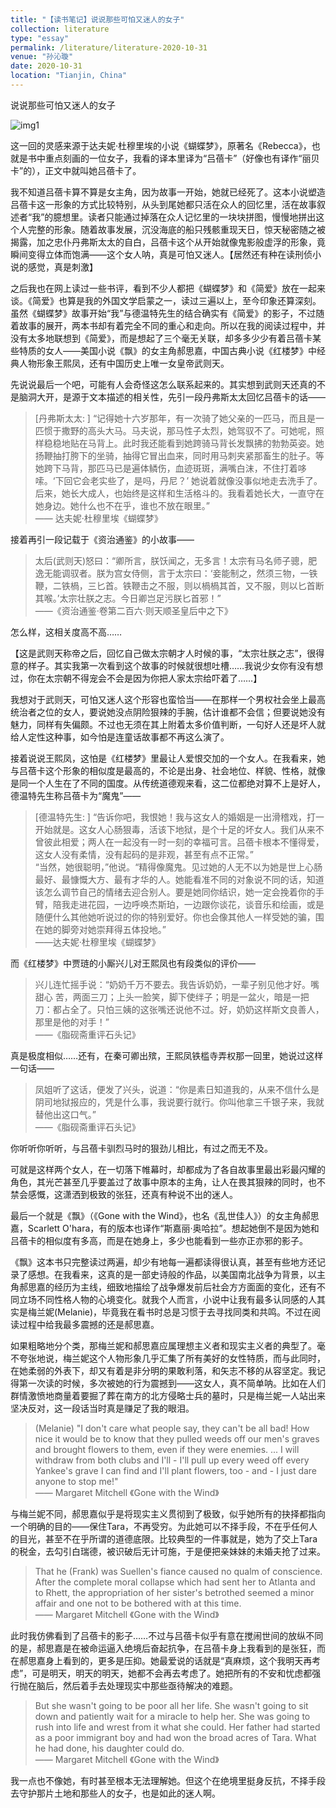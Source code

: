 ```yaml
---
title: "【读书笔记】说说那些可怕又迷人的女子"
collection: literature
type: "essay"
permalink: /literature/literature-2020-10-31
venue: "孙沁璇"
date: 2020-10-31
location: "Tianjin, China"
---
```


说说那些可怕又迷人的女子

![img1](https://sunqinxuan.github.io/images/literature-2020-10-31-img1.webp)

这一回的灵感来源于达夫妮·杜穆里埃的小说《蝴蝶梦》，原著名《Rebecca》，也就是书中重点刻画的一位女子，我看的译本里译为“吕蓓卡”（好像也有译作“丽贝卡”的），正文中就叫她吕蓓卡了。

我不知道吕蓓卡算不算是女主角，因为故事一开始，她就已经死了。这本小说塑造吕蓓卡这一形象的方式比较特别，从头到尾她都只活在众人的回忆里，活在故事叙述者“我”的臆想里。读者只能通过掉落在众人记忆里的一块块拼图，慢慢地拼出这个人完整的形象。随着故事发展，沉没海底的船只残骸重现天日，惊天秘密随之被揭露，加之忠仆丹弗斯太太的自白，吕蓓卡这个从开始就像鬼影般虚浮的形象，竟瞬间变得立体而饱满——这个女人呐，真是可怕又迷人。【居然还有种在读刑侦小说的感觉，真是刺激】

之后我也在网上读过一些书评，看到不少人都把《蝴蝶梦》和《简爱》放在一起来谈。《简爱》也算是我的外国文学启蒙之一，读过三遍以上，至今印象还算深刻。虽然《蝴蝶梦》故事开始“我”与德温特先生的结合确实有《简爱》的影子，不过随着故事的展开，两本书却有着完全不同的重心和走向。所以在我的阅读过程中，并没有太多地联想到《简爱》，而是想起了三个毫无关联，却多多少少有着吕蓓卡某些特质的女人——美国小说《飘》的女主角郝思嘉，中国古典小说《红楼梦》中经典人物形象王熙凤，还有中国历史上唯一女皇帝武则天。

先说说最后一个吧，可能有人会奇怪这怎么联系起来的。其实想到武则天还真的不是脑洞大开，是源于文本描述的相关性，先引一段丹弗斯太太回忆吕蓓卡的话——

> [丹弗斯太太: ] “记得她十六岁那年，有一次骑了她父亲的一匹马，而且是一匹惯于撒野的高头大马。马夫说，那马性子太烈，她驾驭不了。可她呢，照样稳稳地贴在马背上。此时我还能看到她跨骑马背长发飘拂的勃勃英姿。她扬鞭抽打胯下的坐骑，抽得它冒出血来，同时用马刺夹紧那畜生的肚子。等她跨下马背，那匹马已是遍体鳞伤，血迹斑斑，满嘴白沫，不住打着哆嗦。‘下回它会老实些了，是吗，丹尼？’ 她说着就像没事似地走去洗手了。后来，她长大成人，也始终是这样和生活格斗的。我看着她长大，一直守在她身边。她什么也不在乎，谁也不放在眼里。”<br>
> —— 达夫妮·杜穆里埃《蝴蝶梦》

接着再引一段记载于《资治通鉴》的小故事——

> 太后(武则天)怒曰：“卿所言，朕饫闻之，无多言！太宗有马名师子骢，肥逸无能调驭者。朕为宫女侍侧，言于太宗曰：‘妾能制之，然须三物，一铁鞭，二铁楇，三匕首。铁鞭击之不服，则以楇楇其首，又不服，则以匕首断其喉。’太宗壮朕之志。今日卿岂足污朕匕首邪！”<br>
> ——《资治通鉴·卷第二百六·则天顺圣皇后中之下》

怎么样，这相关度高不高……

【这是武则天称帝之后，回忆自己做太宗朝才人时候的事，“太宗壮朕之志”，很得意的样子。其实我第一次看到这个故事的时候就很想吐槽……我说少女你有没有想过，你在太宗朝不得宠会不会是因为你把人家太宗给吓着了……】

我想对于武则天，可怕又迷人这个形容也蛮恰当——在那样一个男权社会坐上最高统治者之位的女人，要说她没点阴险狠辣的手腕，估计谁都不会信；但要说她没有魅力，同样有失偏颇。不过也无须在其上附着太多价值判断，一句好人还是坏人就给人定性这种事，如今怕是连童话故事都不再这么演了。

接着说说王熙凤，这怕是《红楼梦》里最让人爱恨交加的一个女人。在我看来，她与吕蓓卡这个形象的相似度是最高的，不论是出身、社会地位、样貌、性格，就像是同一个人生在了不同的国度。从传统道德观来看，这二位都绝对算不上是好人，德温特先生称吕蓓卡为“魔鬼”——

> [德温特先生: ] “告诉你吧，我恨她！我与这女人的婚姻是一出滑稽戏，打一开始就是。这女人心肠狠毒，活该下地狱，是个十足的坏女人。我们从来不曾彼此相爱；两人在一起没有一时一刻的幸福可言。吕蓓卡根本不懂得爱，这女人没有柔情，没有起码的是非观，甚至有点不正常。”<br>
> “当然，她很聪明，”他说。“精得像魔鬼。见过她的人无不以为她是世上心肠最好、最慷慨大方、最有才华的人。她能看准不同的对象说不同的话，知道该怎么调节自己的情绪去迎合别人。要是她同你结识，她一定会挽着你的手臂，陪我走进花园，一边呼唤杰斯珀，一边跟你谈花，谈音乐和绘画，或是随便什么其他她听说过的你的特别爱好。你也会像其他人一样受她的骗，围在她的脚旁对她崇拜得五体投地。”<br>
> ——达夫妮·杜穆里埃《蝴蝶梦》

而《红楼梦》中贾琏的小厮兴儿对王熙凤也有段类似的评价——

> 兴儿连忙摇手说：“奶奶千万不要去。我告诉奶奶，一辈子别见他才好。嘴甜心 苦，两面三刀；上头一脸笑，脚下使绊子；明是一盆火，暗是一把刀：都占全了。只怕三姨的这张嘴还说他不过。好，奶奶这样斯文良善人，那里是他的对手！”<br>
> ——《脂砚斋重评石头记》

真是极度相似……还有，在秦可卿出殡，王熙凤铁槛寺弄权那一回里，她说过这样一句话——

> 凤姐听了这话，便发了兴头，说道：“你是素日知道我的，从来不信什么是阴司地狱报应的，凭是什么事，我说要行就行。你叫他拿三千银子来，我就替他出这口气。”<br>
> ——《脂砚斋重评石头记》

你听听你听听，与吕蓓卡驯烈马时的狠劲儿相比，有过之而无不及。

可就是这样两个女人，在一切落下帷幕时，却都成为了各自故事里最出彩最闪耀的角色，其光芒甚至几乎要盖过了故事中原本的主角，让人在畏其狠辣的同时，也不禁会感慨，这潇洒到极致的张狂，还真有种说不出的迷人。

最后一个就是《飘》（《Gone with the Wind》，也名《乱世佳人》）的女主角郝思嘉，Scarlett O'hara，有的版本也译作“斯嘉丽·奥哈拉”。想起她倒不是因为她和吕蓓卡的相似度有多高，而是在她身上，多少也能看到一些亦正亦邪的影子。

《飘》这本书只完整读过两遍，却少有地每一遍都读得很认真，甚至有些地方还记录了感想。在我看来，这真的是一部史诗般的作品，以美国南北战争为背景，以主角郝思嘉的经历为主线，细致地描绘了战争爆发前后社会方方面面的变化，还有不同立场不同性格人物的心境变化。就我个人而言，小说中让我有最多认同感的人其实是梅兰妮(Melanie)，毕竟我在看书时总是习惯于去寻找同类和共鸣。不过在阅读过程中给我最多震撼的还是郝思嘉。

如果粗略地分个类，那梅兰妮和郝思嘉应属理想主义者和现实主义者的典型了。毫不夸张地说，梅兰妮这个人物形象几乎汇集了所有美好的女性特质，而与此同时，在她柔弱的外表下，却又有着是非分明的果敢利落，和矢志不移的从容坚定。我记得第一次读的时候，多次被她的行为震撼到——这女人，真不简单呐。比如在人们群情激愤地商量着要掘了葬在南方的北方侵略士兵的墓时，只是梅兰妮一人站出来坚决反对，这一段话当时真是赚足了我的眼泪。

> (Melanie) "I don't care what people say, they can't be all bad! How nice it would be to know that they pulled weeds off our men's graves and brought flowers to them, even if they were enemies. ... I will withdraw from both clubs and I'll - I'll pull up every weed off every Yankee's grave I can find and I'll plant flowers, too - and - I just dare anyone to stop me!"<br>
> —— Margaret Mitchell 《Gone with the Wind》

与梅兰妮不同，郝思嘉似乎是将现实主义贯彻到了极致，似乎她所有的抉择都指向一个明确的目的——保住Tara，不再受穷。为此她可以不择手段，不在乎任何人的目光，甚至不在乎所谓的道德底限。比较典型的一件事就是，她为了交上Tara的税金，去勾引白瑞德，被识破后无计可施，于是便把亲妹妹的未婚夫抢了过来。

> That he (Frank) was Suellen's fiance caused no qualm of conscience. After the complete moral collapse which had sent her to Atlanta and to Rhett, the appropriation of her sister's betrothed seemed a minor affair and one not to be bothered with at this time.<br>
> —— Margaret Mitchell 《Gone with the Wind》

此时我仿佛看到了吕蓓卡的影子……不过与吕蓓卡似乎有意在搅闹世间的放纵不同的是，郝思嘉是在被命运逼入绝境后奋起抗争，在吕蓓卡身上我看到的是张狂，而在郝思嘉身上看到的，更多是压抑。她最爱说的话就是“真麻烦，这个我明天再考虑”，可是明天，明天的明天，她都不会再去考虑了。她把所有的不安和忧虑都强行抛在脑后，然后着手去处理现实中那些亟待解决的难题。

> But she wasn't going to be poor all her life. She wasn't going to sit down and patiently wait for a miracle to help her. She was going to rush into life and wrest from it what she could. Her father had started as a poor immigrant boy and had won the broad acres of Tara. What he had done, his daughter could do. <br>
> —— Margaret Mitchell 《Gone with the Wind》

我一点也不像她，有时甚至根本无法理解她。但这个在绝境里挺身反抗，不择手段去守护那片土地和那些人的女子，也是如此的迷人啊。


